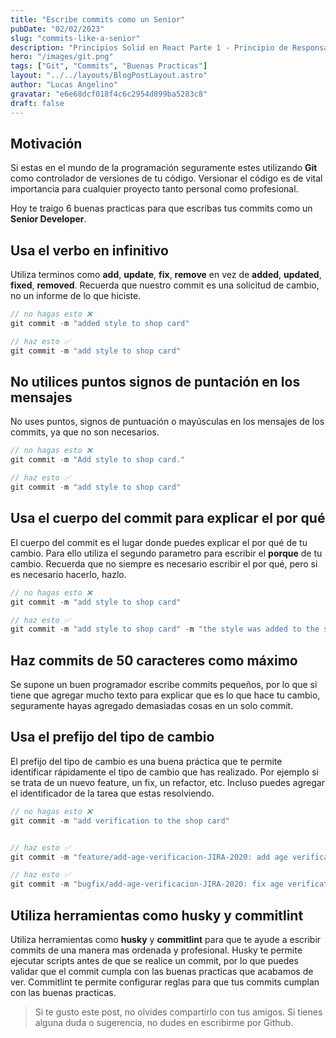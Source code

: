```yaml
---
title: "Escribe commits como un Senior"
pubDate: "02/02/2023"
slug: "commits-like-a-senior"
description: "Principios Solid en React Parte 1 - Principio de Responsabilidad Unica."
hero: "/images/git.png"
tags: ["Git", "Commits", "Buenas Practicas"]
layout: "../../layouts/BlogPostLayout.astro"
author: "Lucas Angelino"
gravatar: "e6e68dcf018f4c6c2954d899ba5283c8"
draft: false
---
```


## Motivación

Si estas en el mundo de la programación seguramente estes utilizando **Git** como controlador de versiones de tu código. Versionar el código es de vital importancia para cualquier proyecto tanto personal como profesional.

Hoy te traigo 6 buenas practicas para que escribas tus commits como un **Senior Developer**.

## Usa el verbo en infinitivo

Utiliza terminos como **add**, **update**, **fix**, **remove** en vez de **added**, **updated**, **fixed**, **removed**. Recuerda que nuestro commit es una solicitud de cambio, no un informe de lo que hiciste.

```js
// no hagas esto ❌
git commit -m "added style to shop card"
```

```js
// haz esto ✅
git commit -m "add style to shop card"
```

## No utilices puntos signos de puntación en los mensajes

No uses puntos, signos de puntuación o mayúsculas en los mensajes de los commits, ya que no son necesarios.

```js
// no hagas esto ❌
git commit -m "Add style to shop card."
```

```js
// haz esto ✅
git commit -m "add style to shop card"
```

## Usa el cuerpo del commit para explicar el por qué

El cuerpo del commit es el lugar donde puedes explicar el por qué de tu cambio. Para ello utiliza el segundo parametro para escribir el **porque** de tu cambio. Recuerda que no siempre es necesario escribir el por qué, pero si es necesario hacerlo, hazlo.

```js
// no hagas esto ❌
git commit -m "add style to shop card"
```

```js
// haz esto ✅
git commit -m "add style to shop card" -m "the style was added to the shop card to make it more attractive"
```

## Haz commits de 50 caracteres como máximo

Se supone un buen programador escribe commits pequeños, por lo que si tiene que agregar mucho texto para explicar que es lo que hace tu cambio, seguramente hayas agregado demasiadas cosas en un solo commit.

## Usa el prefijo del tipo de cambio

El prefijo del tipo de cambio es una buena práctica que te permite identificar rápidamente el tipo de cambio que has realizado. Por ejemplo si se trata de un nuevo feature, un fix, un refactor, etc. Incluso puedes agregar el identificador de la tarea que estas resolviendo.

```js
// no hagas esto ❌
git commit -m "add verification to the shop card"
```

```js

```

```js
// haz esto ✅
git commit -m "feature/add-age-verificacion-JIRA-2020: add age verification to the shop card"
```

```js
// haz esto ✅
git commit -m "bugfix/add-age-verificacion-JIRA-2020: fix age verification to the shop card"
```

## Utiliza herramientas como husky y commitlint

Utiliza herramientas como **husky** y **commitlint** para que te ayude a escribir commits de una manera mas ordenada y profesional. Husky te permite ejecutar scripts antes de que se realice un commit, por lo que puedes validar que el commit cumpla con las buenas practicas que acabamos de ver. Commitlint te permite configurar reglas para que tus commits cumplan con las buenas practicas.

> Si te gusto este post, no olvides compartirlo con tus amigos. Si tienes alguna duda o sugerencia, no dudes en escribirme por Github.
